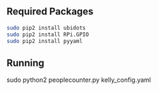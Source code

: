 
## Required Packages

```bash
sudo pip2 install ubidots
sudo pip2 install RPi.GPIO
sudo pip2 install pyyaml
```
## Running
sudo python2 peoplecounter.py kelly_config.yaml

